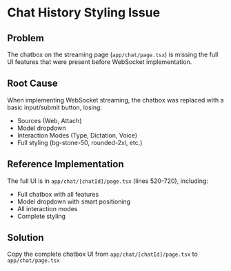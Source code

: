 # Chat History Styling Issue

## Problem
The chatbox on the streaming page (`app/chat/page.tsx`) is missing the full UI features that were present before WebSocket implementation.

## Root Cause
When implementing WebSocket streaming, the chatbox was replaced with a basic input/submit button, losing:
- Sources (Web, Attach)
- Model dropdown
- Interaction Modes (Type, Dictation, Voice)
- Full styling (bg-stone-50, rounded-2xl, etc.)

## Reference Implementation
The full UI is in `app/chat/[chatId]/page.tsx` (lines 520-720), including:
- Full chatbox with all features
- Model dropdown with smart positioning
- All interaction modes
- Complete styling

## Solution
Copy the complete chatbox UI from `app/chat/[chatId]/page.tsx` to `app/chat/page.tsx`

